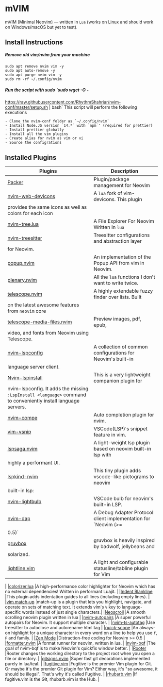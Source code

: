 # mVIM

mVIM (Minimal Neovim) — written in `Lua` (works on Linux and should work on Windows/macOS but yet to test).

## Install Instructions

##### Remove old vim/nvim from your machine
```
sudo apt remove nvim vim -y
sudo apt auto-remove -y
sudo apt purge nvim vim -y
sudo rm -rf ~/.config/nvim
```
##### Run the script with **sudo** `sudo wget -O -
https://raw.githubusercontent.com/RhythmShahriar/nvim-conf/master/setup.sh | bash`
This script will perform the following executions
```
- Clone the nvim-conf folder as `~/.config/nvim`
- Install Node.JS version `14.*` with `npm`' (required for prettier)
- Install prettier globally
- Install all the vim plugins
- Create alias for nvim as vim or vi
- Source the configrations
```


## Installed Plugins

|Plugins |Description |
|--------------------------|------------------------------------------------------------------------------------------------------------------------------------------------------------------------------------|
|[Packer](https://github.com/wbthomason/packer.nvim) |Plugin/package management for Neovim |
|[nvim-web-devicons](https://github.com/kyazdani42/nvim-web-devicons) |A `lua` fork of vim-devicons. This plugin
provides the same icons as well as colors for each icon |
|[nvim-tree.lua](https://github.com/kyazdani42/nvim-tree.lua) |A File Explorer For Neovim Written In `lua` |
|[nvim-treesitter](https://github.com/nvim-treesitter/nvim-treesitter) |Treesitter configurations and abstraction layer
for Neovim. |
|[popup.nvim](https://github.com/nvim-lua/popup.nvim) |An implementation of the Popup API from vim in Neovim. |
|[plenary.nvim](https://github.com/nvim-lua/plenary.nvim) |All the `lua` functions I don't want to write twice. |
|[telescope.nvim](https://github.com/nvim-telescope/telescope.nvim) |A highly extendable fuzzy finder over lists. Built
on the latest awesome features from `neovim` core |
|[telescope-media-files.nvim](https://github.com/nvim-telescope/telescope-media-files.nvim)|Preview images, pdf, epub,
video, and fonts from Neovim using Telescope. |
|[nvim-lspconfig](https://github.com/neovim/nvim-lspconfig) |A collection of common configurations for Neovim's built-in
language server client. |
|[Nvim-lspinstall](https://github.com/kabouzeid/nvim-lspinstall) |This is a very lightweight companion plugin for
nvim-lspconfig. It adds the missing ` :LspInstall <language>` command to conveniently install language servers. |
  |[nvim-compe](https://github.com/hrsh7th/nvim-compe) |Auto completion plugin for nvim. |
  |[vim-vsnip](https://github.com/hrsh7th/vim-vsnip) |VSCode(LSP)'s snippet feature in vim. |
  |[lspsaga.nvim](https://github.com/glepnir/lspsaga.nvim) |A light-weight lsp plugin based on neovim built-in lsp with
  highly a performant UI. |
  |[lspkind-nvim](https://github.com/onsails/lspkind-nvim) |This tiny plugin adds vscode-like pictograms to neovim
  built-in lsp: |
  |[nvim-lightbulb](https://github.com/kosayoda/nvim-lightbulb) |VSCode bulb for neovim's built-in LSP. |
  |[nvim-dap](https://github.com/mfussenegger/nvim-dap) |A Debug Adapter Protocol client implementation for `Neovim (>=
  0.5)` |
  |[gruvbox](https://github.com/gruvbox-community/gruvbox) |gruvbox is heavily inspired by badwolf, jellybeans and
  solarized. |
  |[lightline.vim](https://github.com/itchyny/lightline.vim) |A light and configurable statusline/tabline plugin for Vim
  |
  |[colorizer.lua](https://github.com/norcalli/nvim-colorizer.lua) |A high-performance color highlighter for Neovim
  which has no external dependencies! Written in performant Luajit. |
  |[Indent Blankline](https://github.com/lukas-reineke/indent-blankline.nvim) |This plugin adds indentation guides to
  all lines (including empty lines). |
  |[vim match-up](https://github.com/andymass/vim-matchup) |match-up is a plugin that lets you highlight, navigate, and
  operate on sets of matching text. It extends vim's `%` key to language-specific words instead of just single
  characters.|
  |[Neoscroll](https://github.com/karb94/neoscroll.nvim) |A smooth scrolling neovim plugin written in lua |
  |[nvim-autopairs](https://github.com/windwp/nvim-autopairs) |A super powerful autopairs for Neovim. It support
  multiple character. |
  |[nvim-ts-autotag](https://github.com/windwp/nvim-ts-autotag) |Use treesitter to autoclose and autorename html tag |
  |[quick-scope](https://github.com/unblevable/quick-scope) |An always-on highlight for a unique character in every word
  on a line to help you use `f`, `F` and family. |
  |[Zen Mode](https://github.com/folke/zen-mode.nvim) |Distraction-free coding for Neovim >= 0.5 |
  |[formatter.nvim](https://github.com/mhartington/formatter.nvim) |A format runner for neovim, written in lua. |
  |[nvim-bqf](https://github.com/kevinhwang91/nvim-bqf) |The goal of nvim-bqf is to make Neovim's quickfix window
  better. |
  |[Rooter](https://github.com/airblade/vim-rooter) |Rooter changes the working directory to the project root when you
  open a file or directory. |
  |[gitsigns.nvim](https://github.com/lewis6991/gitsigns.nvim) |Super fast git decorations implemented purely in
  lua/teal. |
  |[fugitive.vim](https://github.com/tpope/vim-fugitive) |Fugitive is the premier Vim plugin for Git. Or maybe it's the
  premier Git plugin for Vim? Either way, it's "so awesome, it should be illegal". That's why it's called Fugitive. |
  |[rhubarb.vim](https://github.com/tpope/vim-rhubarb) |If fugitive.vim is the Git, rhubarb.vim is the Hub. |
